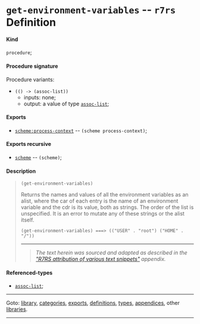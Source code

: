 

<a id='definition__r7rs__get-environment-variables'></a>

# `get-environment-variables` -- `r7rs` Definition


<a id='definition__r7rs__get-environment-variables__kind'></a>

#### Kind

`procedure`;


<a id='definition__r7rs__get-environment-variables__procedure-signature'></a>

#### Procedure signature

Procedure variants:
 * `(() -> (assoc-list))`
   * inputs: none;
   * output: a value of type [`assoc-list`](../../r7rs/types/assoc-list.md#type__r7rs__assoc-list);


<a id='definition__r7rs__get-environment-variables__exports'></a>

#### Exports

 * [`scheme:process-context`](../../r7rs/exports/scheme_3a_process-context.md#export__r7rs__scheme_3a_process-context) -- `(scheme process-context)`;


<a id='definition__r7rs__get-environment-variables__exports-recursive'></a>

#### Exports recursive

 * [`scheme`](../../r7rs/exports/scheme.md#export__r7rs__scheme) -- `(scheme)`;


<a id='definition__r7rs__get-environment-variables__description'></a>

#### Description

> ````
> (get-environment-variables)
> ````
> 
> 
> Returns the names and values of all the environment variables as an
> alist, where the car of each entry is the name of an environment
> variable and the cdr is its value, both as strings.  The order of the list is unspecified.
> It is an error to mutate any of these strings or the alist itself.
> 
> ````
> (get-environment-variables) ===> (("USER" . "root") ("HOME" . "/"))
> ````
> 
> 
> ----
> > *The text herein was sourced and adapted as described in the ["R7RS attribution of various text snippets"](../../r7rs/appendices/attribution.md#appendix__r7rs__attribution) appendix.*


<a id='definition__r7rs__get-environment-variables__referenced-types'></a>

#### Referenced-types

 * [`assoc-list`](../../r7rs/types/assoc-list.md#type__r7rs__assoc-list);

----

Goto: [library](../../r7rs/_index.md#library__r7rs), [categories](../../r7rs/categories/_index.md#toc__r7rs__categories), [exports](../../r7rs/exports/_index.md#toc__r7rs__exports), [definitions](../../r7rs/definitions/_index.md#toc__r7rs__definitions), [types](../../r7rs/types/_index.md#toc__r7rs__types), [appendices](../../r7rs/appendices/_index.md#toc__r7rs__appendices), other [libraries](../../_libraries.md#toc__libraries).

----

